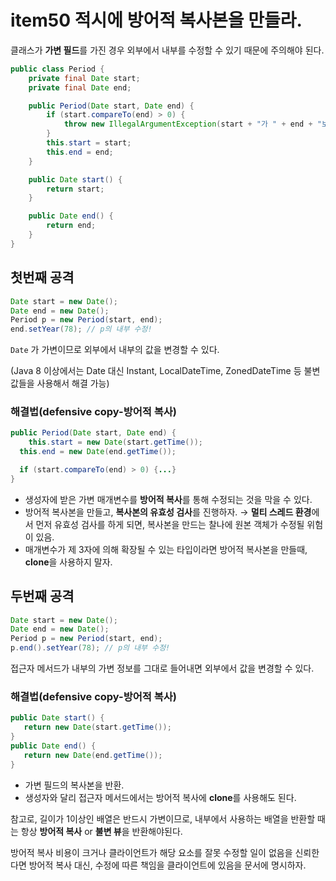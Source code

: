 # item50 적시에 방어적 복사본을 만들라.

클래스가 **가변 필드**를 가진 경우 외부에서 내부를 수정할 수 있기 때문에 주의해야 된다.

```java
public class Period {
    private final Date start;
    private final Date end;

    public Period(Date start, Date end) {
        if (start.compareTo(end) > 0) {
            throw new IllegalArgumentException(start + "가 " + end + "보다 늦습니다");
        }
        this.start = start;
        this.end = end;
    }

    public Date start() {
        return start;
    }

    public Date end() {
        return end;
    }
}
```

## 첫번째 공격

```java
Date start = new Date();
Date end = new Date();
Period p = new Period(start, end);
end.setYear(78); // p의 내부 수정!
```

`Date` 가 가변이므로 외부에서 내부의 값을 변경할 수 있다.

(Java 8 이상에서는 Date 대신 Instant, LocalDateTime, ZonedDateTime 등 불변 값들을 사용해서 해결 가능)

### 해결법(defensive copy-방어적 복사)

```java
public Period(Date start, Date end) {
	this.start = new Date(start.getTime());
  this.end = new Date(end.getTime());

  if (start.compareTo(end) > 0) {...}
}
```

- 생성자에 받은 가변 매개변수를 **방어적 복사**를 통해 수정되는 것을 막을 수 있다.
- 방어적 복사본을 만들고, **복사본의 유효성 검사**를 진행하자.
  → **멀티 스레드 환경**에서 먼저 유효성 검사를 하게 되면, 복사본을 만드는 찰나에 원본 객체가 수정될 위험이 있음.
- 매개변수가 제 3자에 의해 확장될 수 있는 타입이라면 방어적 복사본을 만들때,
  **clone**을 사용하지 말자.

## 두번째 공격

```java
Date start = new Date();
Date end = new Date();
Period p = new Period(start, end);
p.end().setYear(78); // p의 내부 수정!
```

접근자 메서드가 내부의 가변 정보를 그대로 들어내면 외부에서 값을 변경할 수 있다.

### 해결법(defensive copy-방어적 복사)

```java
public Date start() {
   return new Date(start.getTime());
}
public Date end() {
   return new Date(end.getTime());
}
```

- 가변 필드의 복사본을 반환.
- 생성자와 달리 접근자 메서드에서는 방어적 복사에 **clone**를 사용해도 된다.

참고로, 길이가 1이상인 배열은 반드시 가변이므로, 내부에서 사용하는 배열을 반환할 때는 항상 **방어적 복사** or **불변 뷰**을 반환해야된다.

방어적 복사 비용이 크거나 클라이언트가 해당 요소를 잘못 수정할 일이 없음을 신뢰한다면 방어적 복사 대신, 수정에 따른 책임을 클라이언트에 있음을 문서에 명시하자.